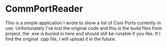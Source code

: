 # CommPortReader

This is a simple application I wrote to show a list of Com Ports currently in use.
Unfortunately I've lost the original code and this is the build files from project, the .exe is buried in here and should still be runable if you like.
If I find the original .cpp file, I will upload it in the future.
